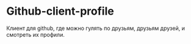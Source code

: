 # Github-client-profile

Клиент для github, где можно гулять по друзьям, друзьям друзей,
и смотреть их профили.
